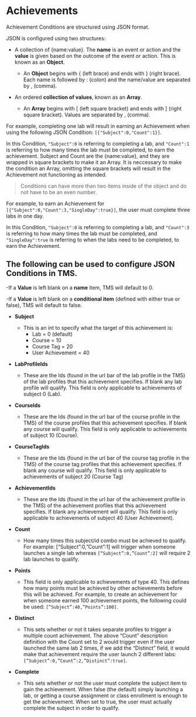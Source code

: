 # Achievements

Achievement Conditions are structured using JSON format. 

JSON is configured using two structures:

- A collection of {name:value}. The **name** is an event or action and the **value** is given based on the outcome of the event or action. This is known as an **Object**. 

    - An **Object** begins with { (left brace) and ends with } (right brace). Each name is followed by : (colon) and the name/value are separated by , (comma).

- An ordered **collection of values**, known as an **Array**. 

    - An **Array** begins with [ (left square bracket) and ends with ] (right square bracket). Values are separated by , (comma). 

For example, completing one lab will result in earning an Achievement when using the following JSON Condition: ```[{"Subject":0,"Count":1}]```.

In this Condition, ```"Subject":0``` is referring to completing a lab, and ```"Count":1``` is referring to how many times the lab must be completed, to earn the achievement. Subject and Count are the {name:value}, and they are wrapped in square brackets to make it an Array. It is neccessary to make the condition an Array, omitting the square brackets will result in the Achievement not functioning as intended. 

>Conditions can have more than two items inside of the object and do not have to be an even number. 

For example, to earn an Achievement for ```[{"Subject":0,"Count":3,"SingleDay":true}]```, the user must complete three labs in one day.

In this Condition, ```"Subject":0``` is referring to completing a lab, and ```"Count":3``` is referring to how many times the lab must be completed, and ```"SingleDay":true``` is referring to when the labs need to be completed, to earn the Achievement. 

## The following can be used to configure JSON Conditions in TMS. 

-If a **Value** is left blank on a **name** item, TMS will default to 0. 

-If a **Value** is left blank on a **conditional item** (defined with either true or false), TMS will default to false. 

- **Subject**
    - This is an int to specify what the target of this achievement is:
        - Lab = 0 (default)
        - Course = 10
        - Course Tag = 20
        - User Achievement = 40

- **LabProfileIds**
    - These are the Ids (found in the url bar of the lab profile in the TMS) of the lab profiles that this achievement specifies.  If blank any lab profile will qualify. This field is only applicable to achievements of subject 0 (Lab).

- **CourseIds**
    - These are the Ids (found in the url bar of the course profile in the TMS) of the course profiles that this achievement specifies.  If blank any course will qualify. This field is only applicable to achievements of subject 10 (Course).

- **CourseTagIds**
    - These are the Ids (found in the url bar of the course tag profile in the TMS) of the course tag profiles that this achievement specifies.  If blank any course will qualify. This field is only applicable to achievements of subject 20 (Course Tag)

- **AchievementIds**
    - These are the Ids (found in the url bar of the achievement profile in the TMS) of the achievement profiles that this achievement specifies.  If blank any achievement will qualify. This field is only applicable to achievements of subject 40 (User Achievement).

- **Count**    
    - How many times this subject/id combo must be achieved to qualify.  For example: [“Subject”:0,”Count”:1] will trigger when someone launches a single lab whereas ```[“Subject”:0,”Count”:2]``` will require 2 lab launches to qualify.

- **Points**
    - This field is only applicable to achievements of type 40.  This defines how many points must be achieved by other achievements before this will be achieved. For example, to create an achievement for when someone earned 100 achievement points, the following could be used: ```[“Subject”:40,”Points”:100]```.

- **Distinct**
    - This sets whether or not it takes separate profiles to trigger a multiple count achievement.  The above “Count” description definition with the Count set to 2 would trigger even if the user launched the same lab 2 times, if we add the “Distinct” field, it would make that achievement require the user launch 2 different labs: ```[“Subject”:0,”Count”:2,”Distinct”:true]```. 

- **Complete**
    - This sets whether or not the user must complete the subject item to gain the achievement.  When false (the default) simply launching a lab, or getting a course assignment or class enrollment is enough to get the achievement.  When set to true, the user must actually complete the subject in order to qualify.








    

    






